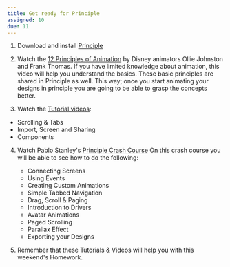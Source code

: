 ```yaml
---
title: Get ready for Principle
assigned: 10
due: 11
---
```


1. Download and install [Principle](http://principleformac.com)

2. Watch the [12 Principles of Animation](https://www.youtube.com/watch?v=uDqjIdI4bF4&t=408s) by Disney animators Ollie Johnston and Frank Thomas. If you have limited knowledge about animation, this video will help you understand the basics. These basic principles are shared in Principle as well. This way; once you start animating your designs in principle you are going to be able to grasp the concepts better.

3. Watch the [Tutorial videos](http://principleformac.com/tutorial.html):
  - Scrolling & Tabs
  - Import, Screen and Sharing
  - Components

4. Watch Pablo Stanley's [Principle Crash Course](https://www.youtube.com/playlist?list=PLWlUJU11tp4deQOnSFNn_ekpS9GA5_7yP)
   On this crash course you will be able to see how to do the following:
   - Connecting Screens
   - Using Events
   - Creating Custom Animations
   - Simple Tabbed Navigation
   - Drag, Scroll & Paging
   - Introduction to Drivers
   - Avatar Animations
   - Paged Scrolling
   - Parallax Effect
   - Exporting your Designs

5. Remember that these Tutorials & Videos will help you with this weekend's Homework.
